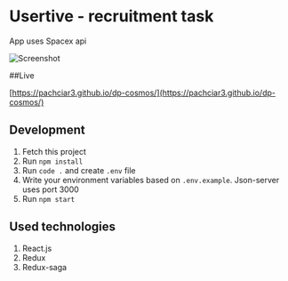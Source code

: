 # Usertive - recruitment task

App uses Spacex api

![Screenshot](https://imgur.com/oGKn6vv)

##Live

[https://pachciar3.github.io/dp-cosmos/](https://pachciar3.github.io/dp-cosmos/)

## Development

1. Fetch this project
2. Run `npm install`
3. Run `code .` and create `.env` file
4. Write your environment variables based on `.env.example`. Json-server uses port 3000
5. Run `npm start`

## Used technologies

1. React.js
2. Redux
3. Redux-saga
